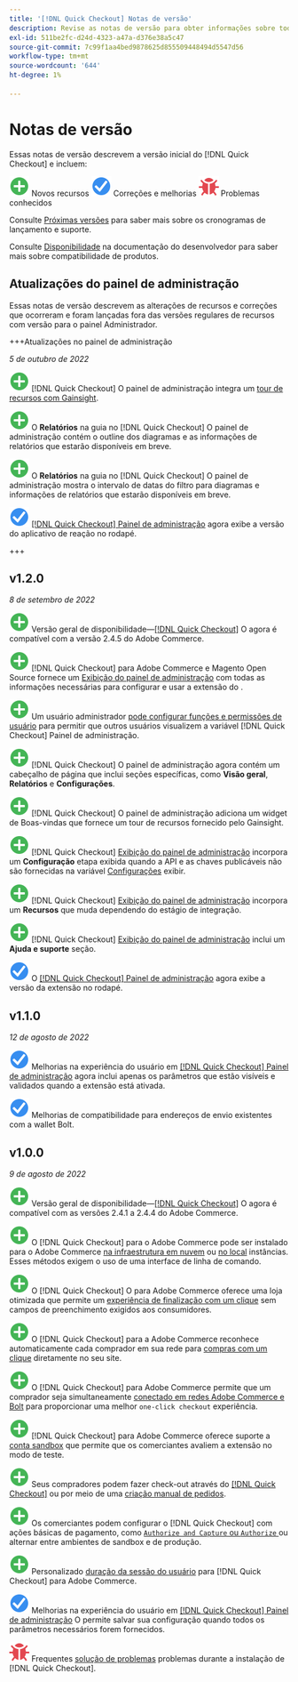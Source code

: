 ```yaml
---
title: '[!DNL Quick Checkout] Notas de versão'
description: Revise as notas de versão para obter informações sobre todas as [!DNL Quick Checkout] versões.
exl-id: 511be2fc-d24d-4323-a47a-d376e38a5c47
source-git-commit: 7c99f1aa4bed9878625d855509448494d5547d56
workflow-type: tm+mt
source-wordcount: '644'
ht-degree: 1%

---
```


# Notas de versão

Essas notas de versão descrevem a versão inicial do [!DNL Quick Checkout] e incluem:

![Novo](../assets/new.svg) Novos recursos
![Problema corrigido](../assets/fix.svg) Correções e melhorias
![Problema conhecido](../assets/bug.svg) Problemas conhecidos

Consulte [Próximas versões](https://devdocs.magento.com/release/) para saber mais sobre os cronogramas de lançamento e suporte.

Consulte [Disponibilidade](https://devdocs.magento.com/release/availability.html) na documentação do desenvolvedor para saber mais sobre compatibilidade de produtos.

## Atualizações do painel de administração

Essas notas de versão descrevem as alterações de recursos e correções que ocorreram e foram lançadas fora das versões regulares de recursos com versão para o painel Administrador.

+++Atualizações no painel de administração

_5 de outubro de 2022_

![Novo](../assets/new.svg)<!-- Issue BOLT-379 --> [!DNL Quick Checkout] O painel de administração integra um [tour de recursos com Gainsight](https://experienceleague.adobe.com/docs/commerce-merchant-services/quick-checkout/getting-started/onboarding.html).

![Novo](../assets/new.svg)<!-- Issue BOLT-377 --> O **Relatórios** na guia no [!DNL Quick Checkout] O painel de administração contém o outline dos diagramas e as informações de relatórios que estarão disponíveis em breve.

![Novo](../assets/new.svg)<!-- Issue BOLT-377 --> O **Relatórios** na guia no [!DNL Quick Checkout] O painel de administração mostra o intervalo de datas do filtro para diagramas e informações de relatórios que estarão disponíveis em breve.

![Problema corrigido](../assets/fix.svg)<!-- Issue BOLT-369 --> [[!DNL Quick Checkout] Painel de administração](https://experienceleague.adobe.com/docs/commerce-merchant-services/quick-checkout/getting-started/onboarding.html#enable-extension) agora exibe a versão do aplicativo de reação no rodapé.

+++

## v1.2.0

_8 de setembro de 2022_

![Novo](../assets/new.svg)<!-- Issue BOLT-341 --> Versão geral de disponibilidade—[[!DNL Quick Checkout]](https://marketplace.magento.com/magento-quick-checkout.html) O agora é compatível com a versão 2.4.5 do Adobe Commerce.

![Novo](../assets/new.svg)<!-- Issue BOLT-328 --> [!DNL Quick Checkout] para Adobe Commerce e Magento Open Source fornece um [Exibição do painel de administração](https://experienceleague.adobe.com/docs/commerce-merchant-services/quick-checkout/getting-started/quick-checkout-admin-panel/admin-panel.html) com todas as informações necessárias para configurar e usar a extensão do .

![Novo](../assets/new.svg)<!-- Issue BOLT-364 --> Um usuário administrador [pode configurar funções e permissões de usuário](https://experienceleague.adobe.com/docs/commerce-merchant-services/quick-checkout/getting-started/quick-checkout-admin-panel/user-roles-setup.html) para permitir que outros usuários visualizem a variável [!DNL Quick Checkout] Painel de administração.

![Novo](../assets/new.svg)<!-- Issue BOLT-377 --> [!DNL Quick Checkout] O painel de administração agora contém um cabeçalho de página que inclui seções específicas, como **Visão geral**, **Relatórios** e **Configurações**.

![Novo](../assets/new.svg)<!-- Issue BOLT-379 --> [!DNL Quick Checkout] O painel de administração adiciona um widget de Boas-vindas que fornece um tour de recursos fornecido pelo Gainsight.

![Novo](../assets/new.svg)<!-- Issue BOLT-378 --> [!DNL Quick Checkout] [Exibição do painel de administração](https://experienceleague.adobe.com/docs/commerce-merchant-services/quick-checkout/getting-started/quick-checkout-admin-panel/admin-panel.html) incorpora um **Configuração** etapa exibida quando a API e as chaves publicáveis não são fornecidas na variável [Configurações](https://experienceleague.adobe.com/docs/commerce-merchant-services/quick-checkout/getting-started/onboarding.html#enable-extension) exibir.

![Novo](../assets/new.svg)<!-- Issue BOLT-380 --> [!DNL Quick Checkout] [Exibição do painel de administração](https://experienceleague.adobe.com/docs/commerce-merchant-services/quick-checkout/getting-started/quick-checkout-admin-panel/admin-panel.html) incorpora um **Recursos** que muda dependendo do estágio de integração.

![Novo](../assets/new.svg)<!-- Issue BOLT-381 --> [!DNL Quick Checkout] [Exibição do painel de administração](https://experienceleague.adobe.com/docs/commerce-merchant-services/quick-checkout/getting-started/quick-checkout-admin-panel/admin-panel.html) inclui um **Ajuda e suporte** seção.

![Problema corrigido](../assets/fix.svg)<!-- Issue BOLT-369 --> O [[!DNL Quick Checkout] Painel de administração](https://experienceleague.adobe.com/docs/commerce-merchant-services/quick-checkout/getting-started/onboarding.html#enable-extension) agora exibe a versão da extensão no rodapé.

## v1.1.0

_12 de agosto de 2022_

![Problema corrigido](../assets/fix.svg)<!-- Issue BOLT-375 --> Melhorias na experiência do usuário em [[!DNL Quick Checkout] Painel de administração](https://experienceleague.adobe.com/docs/commerce-merchant-services/quick-checkout/getting-started/onboarding.html#enable-extension) agora inclui apenas os parâmetros que estão visíveis e validados quando a extensão está ativada.

![Problema corrigido](../assets/fix.svg)<!-- Issue BOLT-349 --> Melhorias de compatibilidade para endereços de envio existentes com a wallet Bolt.

## v1.0.0

_9 de agosto de 2022_

![Novo](../assets/new.svg)<!-- Issue BOLT-341 --> Versão geral de disponibilidade—[[!DNL Quick Checkout]](https://marketplace.magento.com/magento-quick-checkout.html) O agora é compatível com as versões 2.4.1 a 2.4.4 do Adobe Commerce.

![Novo](../assets/new.svg)<!-- Issue BOLT-340 --> O [!DNL Quick Checkout] para o Adobe Commerce pode ser instalado para o Adobe Commerce [na infraestrutura em nuvem](install.md#adobe-commerce-on-cloud-infrastructure) ou [no local](install.md#on-premises) instâncias. Esses métodos exigem o uso de uma interface de linha de comando.

![Novo](../assets/new.svg)<!-- Issue BOLT-1 --> O [!DNL Quick Checkout] O para Adobe Commerce oferece uma loja otimizada que permite um [experiência de finalização com um clique](overview.md) sem campos de preenchimento exigidos aos consumidores.

![Novo](../assets/new.svg)<!-- Issue BOLT-1 --> O [!DNL Quick Checkout] para a Adobe Commerce reconhece automaticamente cada comprador em sua rede para [compras com um clique](checkout-flow.md) diretamente no seu site.

![Novo](../assets/new.svg)<!-- Issue BOLT-1 --> O [!DNL Quick Checkout] para Adobe Commerce permite que um comprador seja simultaneamente [conectado em redes Adobe Commerce e Bolt](checkout-flow.md/#quick-checkout-use-cases) para proporcionar uma melhor `one-click checkout` experiência.

![Novo](../assets/new.svg)<!-- Issue BOLT-218 --> [!DNL Quick Checkout] para Adobe Commerce oferece suporte a [conta sandbox](testing.md#testing-in-sandbox) que permite que os comerciantes avaliem a extensão no modo de teste.

![Novo](../assets/new.svg)<!-- Issue BOLT-780 --> Seus compradores podem fazer check-out através do [[!DNL Quick Checkout]](checkout-page.md) ou por meio de uma [criação manual de pedidos](create-order-admin.md).

![Novo](../assets/new.svg)<!-- Issue BOLT-666 --> Os comerciantes podem configurar o [!DNL Quick Checkout] com ações básicas de pagamento, como [`Authorize and Capture` ou `Authorize` ](onboarding.md#complete-admin-configuration)ou alternar entre ambientes de sandbox e de produção.

![Novo](../assets/new.svg)<!-- Issue BOLT-288 --> Personalizado [duração da sessão do usuário](user-session-lifetime.md) para [!DNL Quick Checkout] para Adobe Commerce.

![Problema corrigido](../assets/fix.svg)<!-- Issue BOLT-375 --> Melhorias na experiência do usuário em [[!DNL Quick Checkout] Painel de administração](https://experienceleague.adobe.com/docs/commerce-merchant-services/quick-checkout/getting-started/onboarding.html#enable-extension) O permite salvar sua configuração quando todos os parâmetros necessários forem fornecidos.

![Problema conhecido](../assets/bug.svg)<!-- Issue BOLT-342 --> Frequentes [solução de problemas](https://support.magento.com/hc/en-us/articles/6909450342541) problemas durante a instalação de [!DNL Quick Checkout].
